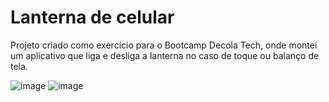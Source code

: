 # Lanterna de celular

Projeto criado como exercício para o Bootcamp Decola Tech, onde montei um aplicativo que liga e desliga a lanterna no caso de toque ou balanço de tela.

![image](https://user-images.githubusercontent.com/105074625/171084050-faa8945a-11e3-4fe0-a910-5faf25259731.png)
![image](https://user-images.githubusercontent.com/105074625/171084063-51864420-e84c-44e4-a9de-a091b4b3a1ec.png)
